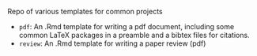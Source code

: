 Repo of various templates for common projects

- `pdf`: An .Rmd template for writing a pdf document, including some common LaTeX packages in a preamble and a bibtex files for citations.
- `review`: An .Rmd template for writing a paper review (pdf)
